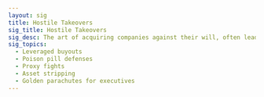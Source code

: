 ```yaml
---
layout: sig
title: Hostile Takeovers
sig_title: Hostile Takeovers
sig_desc: The art of acquiring companies against their will, often leading to asset stripping and layoffs.
sig_topics:
  - Leveraged buyouts
  - Poison pill defenses
  - Proxy fights
  - Asset stripping
  - Golden parachutes for executives
---
```


